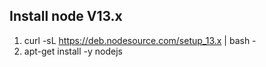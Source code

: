 ## Install node V13.x
1. curl -sL https://deb.nodesource.com/setup_13.x | bash -
2. apt-get install -y nodejs
